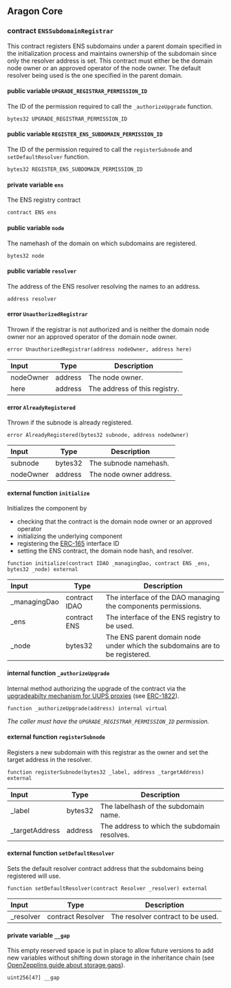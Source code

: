 ## Aragon Core

###  contract `ENSSubdomainRegistrar`

This contract registers ENS subdomains under a parent domain specified in the initialization process and maintains ownership of the subdomain since only the resolver address is set. This contract must either be the domain node owner or an approved operator of the node owner. The default resolver being used is the one specified in the parent domain.

#### public variable `UPGRADE_REGISTRAR_PERMISSION_ID`

The ID of the permission required to call the `_authorizeUpgrade` function.

```solidity
bytes32 UPGRADE_REGISTRAR_PERMISSION_ID 
```

#### public variable `REGISTER_ENS_SUBDOMAIN_PERMISSION_ID`

The ID of the permission required to call the `registerSubnode` and `setDefaultResolver` function.

```solidity
bytes32 REGISTER_ENS_SUBDOMAIN_PERMISSION_ID 
```

#### private variable `ens`

The ENS registry contract

```solidity
contract ENS ens 
```

#### public variable `node`

The namehash of the domain on which subdomains are registered.

```solidity
bytes32 node 
```

#### public variable `resolver`

The address of the ENS resolver resolving the names to an address.

```solidity
address resolver 
```

####  error `UnauthorizedRegistrar`

Thrown if the registrar is not authorized and is neither the domain node owner nor an approved operator of the domain node owner.

```solidity
error UnauthorizedRegistrar(address nodeOwner, address here) 
```

| Input | Type | Description |
|:----- | ---- | ----------- |
| nodeOwner | address | The node owner. |
| here | address | The address of this registry. |

####  error `AlreadyRegistered`

Thrown if the subnode is already registered.

```solidity
error AlreadyRegistered(bytes32 subnode, address nodeOwner) 
```

| Input | Type | Description |
|:----- | ---- | ----------- |
| subnode | bytes32 | The subnode namehash. |
| nodeOwner | address | The node owner address. |

#### external function `initialize`

Initializes the component by
- checking that the contract is the domain node owner or an approved operator
- initializing the underlying component
- registering the [ERC-165](https://eips.ethereum.org/EIPS/eip-165) interface ID
- setting the ENS contract, the domain node hash, and resolver.

```solidity
function initialize(contract IDAO _managingDao, contract ENS _ens, bytes32 _node) external 
```

| Input | Type | Description |
|:----- | ---- | ----------- |
| _managingDao | contract IDAO | The interface of the DAO managing the components permissions. |
| _ens | contract ENS | The interface of the ENS registry to be used. |
| _node | bytes32 | The ENS parent domain node under which the subdomains are to be registered. |

#### internal function `_authorizeUpgrade`

Internal method authorizing the upgrade of the contract via the [upgradeabilty mechanism for UUPS proxies](https://docs.openzeppelin.com/contracts/4.x/api/proxy#UUPSUpgradeable) (see [ERC-1822](https://eips.ethereum.org/EIPS/eip-1822)).

```solidity
function _authorizeUpgrade(address) internal virtual 
```

*The caller must have the `UPGRADE_REGISTRAR_PERMISSION_ID` permission.*

#### external function `registerSubnode`

Registers a new subdomain with this registrar as the owner and set the target address in the resolver.

```solidity
function registerSubnode(bytes32 _label, address _targetAddress) external 
```

| Input | Type | Description |
|:----- | ---- | ----------- |
| _label | bytes32 | The labelhash of the subdomain name. |
| _targetAddress | address | The address to which the subdomain resolves. |

#### external function `setDefaultResolver`

Sets the default resolver contract address that the subdomains being registered will use.

```solidity
function setDefaultResolver(contract Resolver _resolver) external 
```

| Input | Type | Description |
|:----- | ---- | ----------- |
| _resolver | contract Resolver | The resolver contract to be used. |

#### private variable `__gap`

This empty reserved space is put in place to allow future versions to add new variables without shifting down storage in the inheritance chain (see [OpenZepplins guide about storage gaps](https://docs.openzeppelin.com/contracts/4.x/upgradeable#storage_gaps)).

```solidity
uint256[47] __gap 
```

